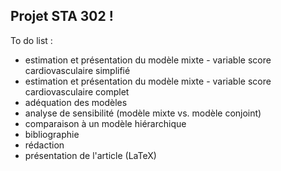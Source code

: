 ## Projet STA 302 !

To do list :
- estimation et présentation du modèle mixte - variable score cardiovasculaire simplifié
- estimation et présentation du modèle mixte - variable score cardiovasculaire complet
- adéquation des modèles
- analyse de sensibilité (modèle mixte vs. modèle conjoint)
- comparaison à un modèle hiérarchique
- bibliographie
- rédaction
- présentation de l'article (LaTeX)
